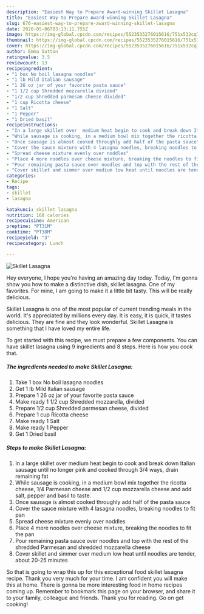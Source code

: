 ```yaml
---
description: "Easiest Way to Prepare Award-winning Skillet Lasagna"
title: "Easiest Way to Prepare Award-winning Skillet Lasagna"
slug: 676-easiest-way-to-prepare-award-winning-skillet-lasagna
date: 2020-05-06T03:13:11.755Z
image: https://img-global.cpcdn.com/recipes/5523535276015616/751x532cq70/skillet-lasagna-recipe-main-photo.jpg
thumbnail: https://img-global.cpcdn.com/recipes/5523535276015616/751x532cq70/skillet-lasagna-recipe-main-photo.jpg
cover: https://img-global.cpcdn.com/recipes/5523535276015616/751x532cq70/skillet-lasagna-recipe-main-photo.jpg
author: Emma Sutton
ratingvalue: 3.5
reviewcount: 13
recipeingredient:
- "1 box No boil lasagna noodles"
- "1 lb Mild Italian sausage"
- "1 26 oz jar of your favorite pasta sauce"
- "1 1/2 cup Shredded mozzarella divided"
- "1/2 cup Shredded parmesan cheese divided"
- "1 cup Ricotta cheese"
- "1 Salt"
- "1 Pepper"
- "1 Dried basil"
recipeinstructions:
- "In a large skillet over  medium heat begin to cook and break down Italian sausage until no longer pink  and cooked through 3/4 ways, drain remaining fat"
- "While sausage is cooking, in a medium bowl mix together the ricotta cheese, 1/4 Parmesan cheese and 1/2 cup mozzarella cheese and add salt, pepper and basil to taste."
- "Once sausage is almost cooked throughly add half of the pasta sauce"
- "Cover the sauce mixture with 4 lasagna noodles, breaking noodles to fit pan"
- "Spread cheese mixture evenly over noddles"
- "Place 4 more noodles over cheese mixture, breaking the noodles to fit the pan"
- "Pour remaining pasta sauce over noodles and top with the rest of the shredded Parmesan and shredded mozzarella cheese"
- "Cover skillet and simmer over medium low heat until noodles are tender, about 20-25 minutes"
categories:
- Recipe
tags:
- skillet
- lasagna

katakunci: skillet lasagna 
nutrition: 168 calories
recipecuisine: American
preptime: "PT31M"
cooktime: "PT38M"
recipeyield: "3"
recipecategory: Lunch

---
```



![Skillet Lasagna](https://img-global.cpcdn.com/recipes/5523535276015616/751x532cq70/skillet-lasagna-recipe-main-photo.jpg)

Hey everyone, I hope you're having an amazing day today. Today, I'm gonna show you how to make a distinctive dish, skillet lasagna. One of my favorites. For mine, I am going to make it a little bit tasty. This will be really delicious.



Skillet Lasagna is one of the most popular of current trending meals in the world. It's appreciated by millions every day. It is easy, it is quick, it tastes delicious. They are fine and they look wonderful. Skillet Lasagna is something that I have loved my entire life.


To get started with this recipe, we must prepare a few components. You can have skillet lasagna using 9 ingredients and 8 steps. Here is how you cook that.

<!--inarticleads1-->

##### The ingredients needed to make Skillet Lasagna:

1. Take 1 box No boil lasagna noodles
1. Get 1 lb Mild Italian sausage
1. Prepare 1 26 oz jar of your favorite pasta sauce
1. Make ready 1 1/2 cup Shredded mozzarella, divided
1. Prepare 1/2 cup Shredded parmesan cheese, divided
1. Prepare 1 cup Ricotta cheese
1. Make ready 1 Salt
1. Make ready 1 Pepper
1. Get 1 Dried basil




<!--inarticleads2-->

##### Steps to make Skillet Lasagna:

1. In a large skillet over  medium heat begin to cook and break down Italian sausage until no longer pink  and cooked through 3/4 ways, drain remaining fat
1. While sausage is cooking, in a medium bowl mix together the ricotta cheese, 1/4 Parmesan cheese and 1/2 cup mozzarella cheese and add salt, pepper and basil to taste.
1. Once sausage is almost cooked throughly add half of the pasta sauce
1. Cover the sauce mixture with 4 lasagna noodles, breaking noodles to fit pan
1. Spread cheese mixture evenly over noddles
1. Place 4 more noodles over cheese mixture, breaking the noodles to fit the pan
1. Pour remaining pasta sauce over noodles and top with the rest of the shredded Parmesan and shredded mozzarella cheese
1. Cover skillet and simmer over medium low heat until noodles are tender, about 20-25 minutes




So that is going to wrap this up for this exceptional food skillet lasagna recipe. Thank you very much for your time. I am confident you will make this at home. There is gonna be more interesting food in home recipes coming up. Remember to bookmark this page on your browser, and share it to your family, colleague and friends. Thank you for reading. Go on get cooking!
